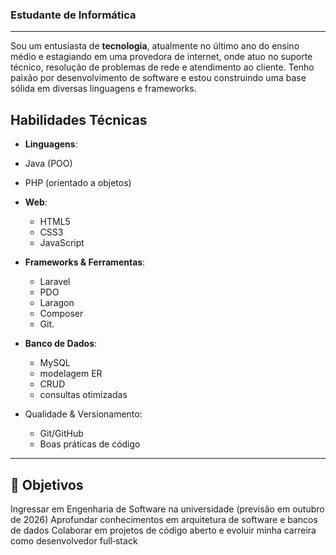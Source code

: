 ### Estudante de Informática
***
Sou um entusiasta de __tecnologia__, atualmente no último ano do ensino médio e estagiando em uma provedora de internet, onde atuo no suporte técnico, resolução de problemas de rede e atendimento ao cliente. Tenho paixão por desenvolvimento de software e estou construindo uma base sólida em diversas linguagens e frameworks.

## Habilidades Técnicas

* __Linguagens__: 
 * Java (POO)
 * PHP (orientado a objetos)
* __Web__: 
  * HTML5 
  * CSS3 
  * JavaScript
* __Frameworks & Ferramentas__: 
  * Laravel 
  * PDO
  * Laragon
  * Composer
  * Git. 

* __Banco de Dados__: 
  * MySQL
  * modelagem ER
  * CRUD 
  * consultas otimizadas

* Qualidade & Versionamento: 

  * Git/GitHub
  * Boas práticas de código
***

## 🚀 Objetivos

Ingressar em Engenharia de Software na universidade (previsão em outubro de 2026)
Aprofundar conhecimentos em arquitetura de software e bancos de dados
Colaborar em projetos de código aberto e evoluir minha carreira como desenvolvedor full‑stack

<!---
josemarmartins21/josemarmartins21 is a ✨ special ✨ repository because its `README.md` (this file) appears on your GitHub profile.
You can click the Preview link to take a look at your changes.
--->
